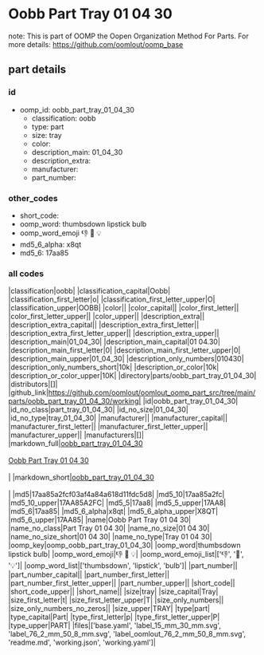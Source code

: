 # Oobb Part Tray 01 04 30  

note: This is part of OOMP the Oopen Organization Method For Parts. For more details: https://github.com/oomlout/oomp_base

##  part details





### id
* oomp_id: oobb_part_tray_01_04_30
  * classification: oobb
  * type: part
  * size: tray
  * color: 
  * description_main: 01_04_30
  * description_extra: 
  * manufacturer: 
  * part_number: 

### other_codes
* short_code: 
* oomp_word: thumbsdown lipstick bulb
* oomp_word_emoji :thumbsdown: :lipstick: :bulb:
* md5_6_alpha: x8qt
* md5_6: 17aa85

### all codes 
|classification|oobb|
|classification_capital|Oobb|
|classification_first_letter|o|
|classification_first_letter_upper|O|
|classification_upper|OOBB|
|color||
|color_capital||
|color_first_letter||
|color_first_letter_upper||
|color_upper||
|description_extra||
|description_extra_capital||
|description_extra_first_letter||
|description_extra_first_letter_upper||
|description_extra_upper||
|description_main|01_04_30|
|description_main_capital|01 04.30|
|description_main_first_letter|0|
|description_main_first_letter_upper|0|
|description_main_upper|01_04_30|
|description_only_numbers|010430|
|description_only_numbers_short|10k|
|description_or_color|10k|
|description_or_color_upper|10K|
|directory|parts/oobb_part_tray_01_04_30|
|distributors|[]|
|github_link|https://github.com/oomlout/oomlout_oomp_part_src/tree/main/parts/oobb_part_tray_01_04_30/working|
|id|oobb_part_tray_01_04_30|
|id_no_class|part_tray_01_04_30|
|id_no_size|01_04_30|
|id_no_type|tray_01_04_30|
|manufacturer||
|manufacturer_capital||
|manufacturer_first_letter||
|manufacturer_first_letter_upper||
|manufacturer_upper||
|manufacturers|[]|
|markdown_full|[oobb_part_tray_01_04_30](https://github.com/oomlout/oomlout_oomp_part_src/tree/main/parts/oobb_part_tray_01_04_30/working)<br>[](https://github.com/oomlout/oomlout_oomp_part_src/tree/main/parts/oobb_part_tray_01_04_30/working)<br>[Oobb Part Tray 01 04 30](https://github.com/oomlout/oomlout_oomp_part_src/tree/main/parts/oobb_part_tray_01_04_30/working)<br><br>|
|markdown_short|[oobb_part_tray_01_04_30](https://github.com/oomlout/oomlout_oomp_part_src/tree/main/parts/oobb_part_tray_01_04_30/working)<br><br>|
|md5|17aa85a2fcf03af4a84a618d11fdc5d8|
|md5_10|17aa85a2fc|
|md5_10_upper|17AA85A2FC|
|md5_5|17aa8|
|md5_5_upper|17AA8|
|md5_6|17aa85|
|md5_6_alpha|x8qt|
|md5_6_alpha_upper|X8QT|
|md5_6_upper|17AA85|
|name|Oobb Part Tray 01 04 30|
|name_no_class|Part Tray 01 04 30|
|name_no_size|01 04 30|
|name_no_size_short|01 04 30|
|name_no_type|Tray 01 04 30|
|oomp_key|oomp_oobb_part_tray_01_04_30|
|oomp_word|thumbsdown lipstick bulb|
|oomp_word_emoji|:thumbsdown: :lipstick: :bulb:|
|oomp_word_emoji_list|[':thumbsdown:', ':lipstick:', ':bulb:']|
|oomp_word_list|['thumbsdown', 'lipstick', 'bulb']|
|part_number||
|part_number_capital||
|part_number_first_letter||
|part_number_first_letter_upper||
|part_number_upper||
|short_code||
|short_code_upper||
|short_name||
|size|tray|
|size_capital|Tray|
|size_first_letter|t|
|size_first_letter_upper|T|
|size_only_numbers||
|size_only_numbers_no_zeros||
|size_upper|TRAY|
|type|part|
|type_capital|Part|
|type_first_letter|p|
|type_first_letter_upper|P|
|type_upper|PART|
|files|['base.yaml', 'label_15_mm_30_mm.svg', 'label_76_2_mm_50_8_mm.svg', 'label_oomlout_76_2_mm_50_8_mm.svg', 'readme.md', 'working.json', 'working.yaml']|
